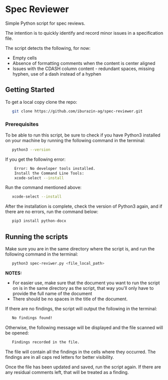 # Spec Reviewer
Simple Python script for spec reviews. 

The intention is to quickly identify and record minor issues in a specification file.

The script detects the following, for now: 
 - Empty cells 
 - Absence of formatting comments when the content is center aligned
 - Issues with the CDASH column content - redundant spaces, missing hyphen, use of a dash instead of a hyphen


## Getting Started

To get a local copy clone the repo: 
```sh
   git clone https://github.com/iburazin-ag/spec-reviewer.git
```


### Prerequisites

To be able to run this script, be sure to check if you have Python3 installed on your machine by running the following command in the terminal:
```sh
   python3 --version
```

If you get the following error:
```sh
    Error: No developer tools installed.
    Install the Command Line Tools:
    xcode-select --install
```
Run the command mentioned above:
```sh
   xcode-select --install
```
After the installation is complete, check the version of Python3 again, and if there are no errors, run the command below:
```sh
   pip3 install python-docx
```

## Running the scripts

Make sure you are in the same directory where the script is, and run the following command in the terminal:
```sh
   python3 spec-reviwer.py <file_local_path>
```

**NOTES:** 
 - For easier use, make sure that the document you want to run the script on is in the same directory as the script, that way you'll only have to provide the full name of the document
 - There should be no spaces in the title of the document.


If there are no findings, the script will output the following in the terminal:
```sh
   No findings found!
```

Otherwise, the following message will be displayed and the file scanned will be opened:
```sh
   Findings recorded in the file.
```
The file will contain all the findings in the cells where they occurred. The findings are in all caps red letters for better visibility.

Once the file has been updated and saved, run the script again. If there are any residual comments left, that will be treated as a finding. 